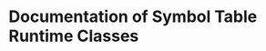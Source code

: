 <!-- (c) https://github.com/MontiCore/monticore -->
# Documentation of Symbol Table Runtime Classes
